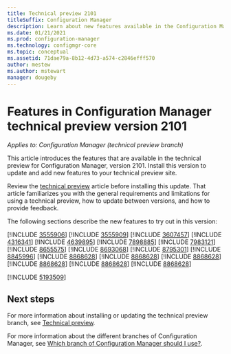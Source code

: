 ```yaml
---
title: Technical preview 2101
titleSuffix: Configuration Manager
description: Learn about new features available in the Configuration Manager technical preview branch version 2101.
ms.date: 01/21/2021
ms.prod: configuration-manager
ms.technology: configmgr-core
ms.topic: conceptual
ms.assetid: 71dae79a-8b12-4d73-a574-c2846efff570
author: mestew
ms.author: mstewart
manager: dougeby
---
```


# Features in Configuration Manager technical preview version 2101

*Applies to: Configuration Manager (technical preview branch)*

This article introduces the features that are available in the technical preview for Configuration Manager, version 2101. Install this version to update and add new features to your technical preview site.

Review the [technical preview](../technical-preview.md) article before installing this update. That article familiarizes you with the general requirements and limitations for using a technical preview, how to update between versions, and how to provide feedback.

The following sections describe the new features to try out in this version:

<!-- [!INCLUDE [Example feature name](includes/2101/1234567.md)] -->

[!INCLUDE [3555906](includes/2101/3555906.md)]
[!INCLUDE [3555909](includes/2101/3555909.md)]
[!INCLUDE [3607457](includes/2101/3607457.md)]
[!INCLUDE [4316341](includes/2101/4316341.md)]
[!INCLUDE [4639895](includes/2101/4639895.md)]
[!INCLUDE [7898885](includes/2101/7898885.md)]
[!INCLUDE [7983121](includes/2101/7983121.md)]
[!INCLUDE [8655575](includes/2101/8655575.md)]
[!INCLUDE [8693068](includes/2101/8693068.md)]
[!INCLUDE [8795301](includes/2101/8795301.md)]
[!INCLUDE [8845996](includes/2101/8845996.md)]
[!INCLUDE [8868628](includes/2101/8868628.md)]
[!INCLUDE [8868628](includes/2101/8269855.md)]
[!INCLUDE [8868628](includes/2101/9171505.md)]
[!INCLUDE [8868628](includes/2101/9142301.md)]
[!INCLUDE [8868628](includes/2101/8561493.md)]
[!INCLUDE [8868628](includes/2101/8905809.md)]

[!INCLUDE [5193509](includes/2101/5193509.md)]

<!--
## General known issues

[!INCLUDE [Azure AD authentication doesn't work](includes/2101/known-issue-7569264.md)]
-->

## Next steps

For more information about installing or updating the technical preview branch, see [Technical preview](../technical-preview.md).

For more information about the different branches of Configuration Manager, see [Which branch of Configuration Manager should I use?](../../understand/which-branch-should-i-use.md).
